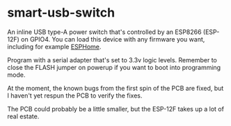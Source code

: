smart-usb-switch
===

An inline USB type-A power switch that's controlled by an ESP8266
(ESP-12F) on GPIO4. You can load this device with any firmware you
want, including for example [ESPHome](https://esphome.io).

Program with a serial adapter that's set to 3.3v logic
levels. Remember to close the FLASH jumper on powerup if you want to
boot into programming mode.

At the moment, the known bugs from the first spin of the PCB are fixed,
but I haven't yet respun the PCB to verify the fixes.

The PCB could probably be a little smaller, but the ESP-12F takes up a
lot of real estate.
